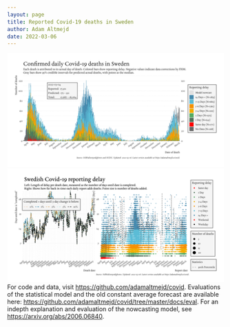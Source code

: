 ```yaml
---
layout: page
title: Reported Covid-19 deaths in Sweden
author: Adam Altmejd
date: 2022-03-06
---
```


![Graph of Swedish Covid-19 deaths with reporting delay.](deaths_lag_sweden_2022-03-06.png "Swedish Covid-19 deaths.")
![Graph of Swedish Covid-19 reporting delay in daily deaths.](lag_trend_sweden_2022-03-06.png "Trend in Swedish Covid-19 mortality reporting delay.")
For code and data, visit <https://github.com/adamaltmejd/covid>.
Evaluations of the statistical model and the old constant average forecast are available here: <https://github.com/adamaltmejd/covid/tree/master/docs/eval>.
For an indepth explanation and evaluation of the nowcasting model, see <https://arxiv.org/abs/2006.06840>.
